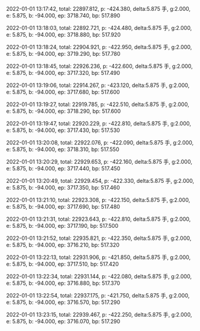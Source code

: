 2022-01-01 13:17:42, total: 22897.812, p: -424.380, delta:5.875 手, g:2.000, e: 5.875, b: -94.000, ep: 3718.740, bp: 517.890

2022-01-01 13:18:03, total: 22892.721, p: -424.480, delta:5.875 手, g:2.000, e: 5.875, b: -94.000, ep: 3718.880, bp: 517.920

2022-01-01 13:18:24, total: 22904.921, p: -422.950, delta:5.875 手, g:2.000, e: 5.875, b: -94.000, ep: 3719.290, bp: 517.780

2022-01-01 13:18:45, total: 22926.236, p: -422.600, delta:5.875 手, g:2.000, e: 5.875, b: -94.000, ep: 3717.320, bp: 517.490

2022-01-01 13:19:06, total: 22914.267, p: -423.120, delta:5.875 手, g:2.000, e: 5.875, b: -94.000, ep: 3717.680, bp: 517.600

2022-01-01 13:19:27, total: 22919.785, p: -422.510, delta:5.875 手, g:2.000, e: 5.875, b: -94.000, ep: 3718.290, bp: 517.600

2022-01-01 13:19:47, total: 22920.229, p: -422.810, delta:5.875 手, g:2.000, e: 5.875, b: -94.000, ep: 3717.430, bp: 517.530

2022-01-01 13:20:08, total: 22922.076, p: -422.090, delta:5.875 手, g:2.000, e: 5.875, b: -94.000, ep: 3718.310, bp: 517.550

2022-01-01 13:20:29, total: 22929.653, p: -422.160, delta:5.875 手, g:2.000, e: 5.875, b: -94.000, ep: 3717.440, bp: 517.450

2022-01-01 13:20:49, total: 22929.454, p: -422.330, delta:5.875 手, g:2.000, e: 5.875, b: -94.000, ep: 3717.350, bp: 517.460

2022-01-01 13:21:10, total: 22923.308, p: -422.150, delta:5.875 手, g:2.000, e: 5.875, b: -94.000, ep: 3717.690, bp: 517.480

2022-01-01 13:21:31, total: 22923.643, p: -422.810, delta:5.875 手, g:2.000, e: 5.875, b: -94.000, ep: 3717.190, bp: 517.500

2022-01-01 13:21:52, total: 22935.821, p: -422.350, delta:5.875 手, g:2.000, e: 5.875, b: -94.000, ep: 3716.210, bp: 517.320

2022-01-01 13:22:13, total: 22931.906, p: -421.850, delta:5.875 手, g:2.000, e: 5.875, b: -94.000, ep: 3717.510, bp: 517.420

2022-01-01 13:22:34, total: 22931.144, p: -422.080, delta:5.875 手, g:2.000, e: 5.875, b: -94.000, ep: 3716.880, bp: 517.370

2022-01-01 13:22:54, total: 22937.175, p: -421.750, delta:5.875 手, g:2.000, e: 5.875, b: -94.000, ep: 3716.570, bp: 517.290

2022-01-01 13:23:15, total: 22939.467, p: -422.250, delta:5.875 手, g:2.000, e: 5.875, b: -94.000, ep: 3716.070, bp: 517.290